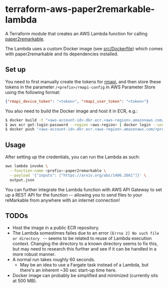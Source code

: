 # terraform-aws-paper2remarkable-lambda
A Terraform module that creates an AWS Lambda function for calling [paper2remarkable](https://github.com/GjjvdBurg/paper2remarkable).

The Lambda uses a custom Docker image (see [src/Dockerfile](src/Dockerfile)) which comes with paper2remarkable and its dependencies installed.

## Set up
You need to first manually create the tokens for [rmapi](https://github.com/juruen/rmapi/), and then store these tokens in the parameter `/<prefix>/rmapi-config` in AWS Parameter Store using the following format:
```json
{"rmapi_device_token": "<token>", "rmapi_user_token": "<token>"}
```

You also need to build the Docker image and host it in ECR, e.g.:
```sh
$ docker build -t "<aws-account-id>.dkr.ecr.<aws-region>.amazonaws.com/<prefix>-paper2remarkable" ./src
$ aws ecr get-login-password --region <aws-region> | docker login --username AWS --password-stdin "<aws-account-id>.dkr.ecr.<aws-region>.amazonaws.com"
$ docker push "<aws-account-id>.dkr.ecr.<aws-region>.amazonaws.com/<prefix>-paper2remarkable"
```

## Usage
After setting up the credentials, you can run the Lambda as such:
```sh
aws lambda invoke \
  --function-name <prefix>-paper2remarkable \
  --payload '{"inputs": ["https://arxiv.org/abs/1406.2661"]}' \
  output.json
```

You can further integrate the Lambda function with AWS API Gateway to set up a REST API for the function -- allowing you to send files to your reMarkable from anywhere with an internet connection!

## TODOs
- Host the image in a public ECR repository.
- The Lambda somestimes failes due to an error `[Errno 2] No such file or directory ` -- seems to be related to reuse of Lambda execution context. Changing the directory to a known directory seems to fix this, but may need to research this further and see if it can be handled in a more robust manner.
- A normal run takes roughly 60 seconds.
  - May be an idea to use a Fargate task instead of a Lambda, but there's an inherent ~30 sec start-up time here.
- Docker image can probably be simplified and minimized (currently sits at 500 MB).
